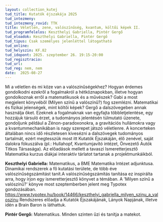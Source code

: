 ```yaml
---
layout: collection_kutej
tud_title: Kutatók éjszakája 2025
tud_intezmeny: 
tud_intezmeny_rovid: TTK
title: Véletlen, zene, valószínűség, kvantum, költői képek II.
tud_programfelelos: Keszthelyi Gabriella, Pintér Gergő
tud_eloadok: Keszthelyi Gabriella, Pintér Gergő
tud_tipus: Csak személyes jelenléttel látogatható
tud_online: 
tud_helyszin: KF.82 
tud_idopont: 2025. szeptember 26. 19:15-20:00
tud_regisztracio: 
tud_url: 
tud_reg: nem, nem
date:  2025-08-27
---
```


Mi a véletlen és mi köze van a valószínűségekhez? Hogyan érdemes gondolkodni ezekről a fogalmakról a hétköznapokban, illetve hogyan gondolkoznak erről a matematikusok és a művészek? Gabi a most megjelent könyvéből (Milyen színű a valószínű?) fog szemlézni.
Matematikai és fizikai jelenségek, mint költői képek? Gergő a dalszövegeben annak használja őket. 
Ezeknek a fogalmaknak van egyfajta többletjelentése, egy hozzájuk társuló érzet, a tudományos jelentésén túlmutató üzenete, gondoljunk például a Zénon-paradoxonokra, a gravitációs hullámokra vagy a kvantummechanikában is nagy szerepet játszó véletlenre. 
A koncerteken általában nincs idő részletesen kivesézni a dalszövegek tudományos tartalmát, ezért megtesszük most itt Kutatók Éjszakáján, élő zenével, saját dalokra fókuszálva (pl.: Hullahopf, Kvantumjavító intézet, Önvezető Autók Titkos Társasága). 
Az előadások mellett a tavaszi Ismeretterjesztő Matematika kurzus diákjai interaktív tárlatot tartanak a projektmunkáikból.

**Keszthelyi Gabriella:** Matematikus, a BME Matematika Intézet adjunktusa. Dinamikai rendszerek a fő kutatási területe, de több éve valószínűségszámítást tanít.A valószínűségszámítás tanítása ez inspirálta arra, hogy írjon egy ismeretterjesztő könyvet a témában. A 'Milyen színű a valószínű?' könyve most szeptemberben jelent meg Typotex gondozásában. https://www.typotex.hu/book/14466/keszthelyi_gabriella_milyen_szinu_a_valoszinu
Rendszeres előadja a Kutatók Éjszakájának, Lányok Napjának, illetve idén a Brain Baron is láthattuk.

**Pintér Gergő:** Matematikus. Minden szinten űzi és tanítja a matekot.
